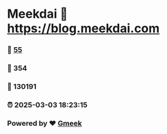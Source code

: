 # Meekdai :link: https://blog.meekdai.com 
### :page_facing_up: [55](https://blog.meekdai.com/tag.html) 
### :speech_balloon: 354 
### :hibiscus: 130191 
### :alarm_clock: 2025-03-03 18:23:15 
### Powered by :heart: [Gmeek](https://github.com/Meekdai/Gmeek)
